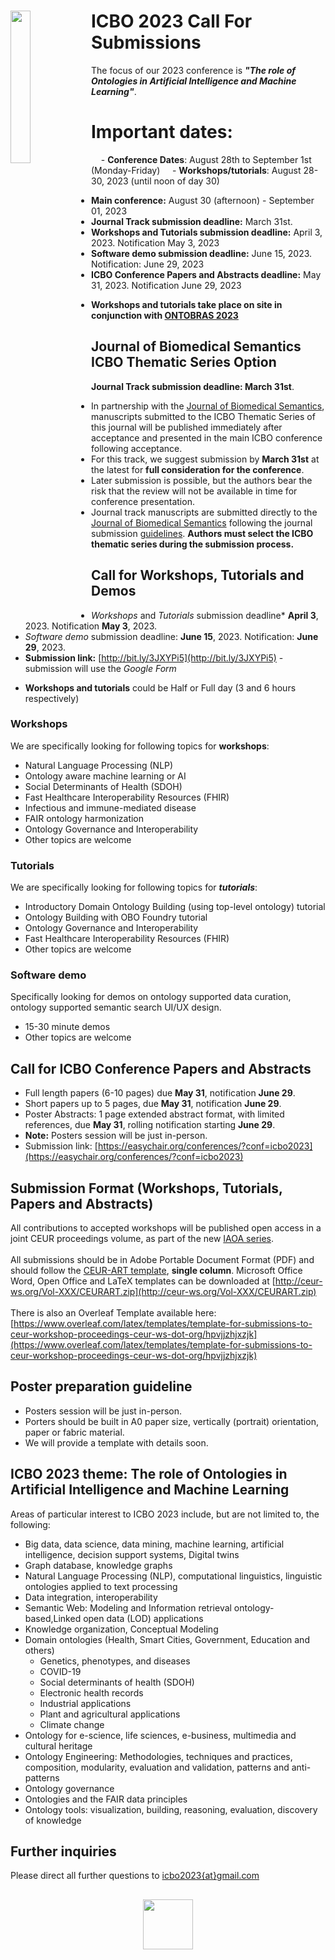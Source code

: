 <!-- # ICBO 2023 Call For Submissions -->

# <img align="left" src="../images/icbo2023_logo.jpg" width="25%" /> ICBO 2023 Call For Submissions

The focus of our 2023 conference is ***"The role of Ontologies in Artificial Intelligence and Machine Learning"***.



# Important dates: 
&nbsp;&nbsp;&nbsp;&nbsp;- **Conference Dates**:  August 28th to September 1st (Monday-Friday) 
&nbsp;&nbsp;&nbsp;&nbsp;- **Workshops/tutorials**: August 28-30, 2023 (until noon of day 30) 
- **Main conference:** August 30 (afternoon) - September 01, 2023 
- **Journal Track submission deadline:** March 31st. 
- **Workshops and Tutorials submission deadline:** April 3, 2023. Notification May 3, 2023 
- **Software demo submission deadline:** June 15, 2023. Notification: June 29, 2023 
- **ICBO Conference Papers and Abstracts deadline:** May 31, 2023. Notification June 29, 2023 
<!-- ## Conference Dates 
- **August 28th to September 1st** (Monday-Friday) 
- **Workshops**: August 28-30, 2023 (until noon of day 30) 
- **Main conference**: August 30 (afternoon) - September 01, 2023 -->
- **Workshops and tutorials take place on site in conjunction with [ONTOBRAS 2023](https://www.inf.ufrgs.br/ontobras/)** 

## Journal of Biomedical Semantics ICBO Thematic Series Option

**Journal Track submission deadline: March 31st**. 

- In partnership with the [Journal of Biomedical Semantics](https://jbiomedsem.biomedcentral.com/), manuscripts submitted to the ICBO Thematic Series of this journal will be published immediately after acceptance and presented in the main ICBO conference following acceptance. 
- For this track, we suggest submission by **March 31st** at the latest for **full consideration for the conference**.  
- Later submission is possible, but the authors bear the risk that the review will not be available in time for conference presentation.  
- Journal track manuscripts are submitted directly to the [Journal of Biomedical Semantics](https://jbiomedsem.biomedcentral.com/) following the journal submission [guidelines](https://jbiomedsem.biomedcentral.com/submission-guidelines). **Authors must select the ICBO thematic series during the submission process.**

## Call for Workshops, Tutorials and Demos
- *Workshops* and *Tutorials* submission deadline* **April 3**, 2023. Notification **May 3**, 2023. 
- *Software demo* submission deadline: **June 15**, 2023. Notification: **June 29**, 2023. 
- **Submission link:** [http://bit.ly/3JXYPi5](http://bit.ly/3JXYPi5) - submission will use the *Google Form*
<!-- https://forms.gle/eHti7ERJgKV9joUV6 -->
- **Workshops and tutorials** could be Half or Full day (3 and 6 hours respectively)
### Workshops
We are specifically looking for following topics for **workshops**:

- Natural Language Processing (NLP) 
- Ontology aware machine learning or AI 
- Social Determinants of Health (SDOH) 
- Fast Healthcare Interoperability Resources (FHIR) 
- Infectious and immune-mediated disease 
- FAIR ontology harmonization 
- Ontology Governance and Interoperability 
- Other topics are welcome 

### Tutorials
We are specifically looking for following topics for ***tutorials***:

- Introductory Domain Ontology Building (using top-level ontology) tutorial 
- Ontology Building with OBO Foundry tutorial 
- Ontology Governance and Interoperability 
- Fast Healthcare Interoperability Resources (FHIR) 
- Other topics are welcome 

### Software demo
Specifically looking for demos on ontology supported data curation, ontology supported semantic search UI/UX design. 

- 15-30 minute demos 
- Other topics are welcome 

<!-- **Note**: Workshops, Tutorials, and Demos can be held in-person, hybrid or virtual/online format. -->
<!-- **Note:** Workshops, Tutorials, and Demos can be held in a person.   -->

## Call for ICBO Conference Papers and Abstracts 
- Full length papers (6-10 pages) due **May 31**, notification **June 29**.
- Short papers up to 5 pages, due **May 31**, notification **June 29**.
- Poster Abstracts: 1 page extended abstract format, with limited references, due **May 31**, rolling notification starting **June 29**.
- **Note:** Posters session will be just in-person. 
- Submission link: [https://easychair.org/conferences/?conf=icbo2023](https://easychair.org/conferences/?conf=icbo2023)

<!-- **Note**: Papers presentations can be held in-person or virtual/online format. -->

## Submission Format (Workshops, Tutorials, Papers and Abstracts)
All contributions to accepted workshops will be published open access in a joint CEUR proceedings volume, as part of the new [IAOA series](http://ceur-ws.org/iaoa.html).
<br><br>
All submissions should be in Adobe Portable Document Format (PDF) and should follow the [CEUR-ART template](./papers/CEUR-Template-1col.docx), **single column**. Microsoft Office Word, Open Office and LaTeX templates can be downloaded at [http://ceur-ws.org/Vol-XXX/CEURART.zip](http://ceur-ws.org/Vol-XXX/CEURART.zip) 
<br><br>
There is also an Overleaf Template available here: [https://www.overleaf.com/latex/templates/template-for-submissions-to-ceur-workshop-proceedings-ceur-ws-dot-org/hpvjjzhjxzjk](https://www.overleaf.com/latex/templates/template-for-submissions-to-ceur-workshop-proceedings-ceur-ws-dot-org/hpvjjzhjxzjk)    

## Poster preparation guideline
- Posters session will be just in-person.
- Porters should be built in A0 paper size, vertically (portrait) orientation, paper or fabric material.
- We will provide a template with details soon.

<!-- The poster boards are self-standing with legs, four feet wide by three feet high (landscape). The fabric is grey on one sidle and black on the other. Light-weight posters, photos, and couments can be affixed to the displays using thumbtacks.
Therefore, the maximum size of your poster will be 4’ wide by 3’ high.  -->

## ICBO 2023 theme: The role of Ontologies in Artificial Intelligence and Machine Learning 

Areas of particular interest to ICBO 2023 include, but are not limited to, the following: 

- Big data, data science, data mining, machine learning, artificial intelligence, decision support systems, Digital twins
- Graph database, knowledge graphs
- Natural Language Processing (NLP), computational linguistics, linguistic ontologies applied to text processing
- Data integration, interoperability
- Semantic Web: Modeling and Information retrieval ontology-based,Linked open data (LOD) applications
- Knowledge organization, Conceptual Modeling
- Domain ontologies (Health, Smart Cities, Government, Education  and others)
  - Genetics, phenotypes, and diseases
  - COVID-19
  - Social determinants of health (SDOH) 
  - Electronic health records
  - Industrial applications
  - Plant and agricultural applications    
  - Climate change
- Ontology for e-science, life sciences, e-business, multimedia and cultural heritage
- Ontology Engineering: Methodologies, techniques and practices, composition, modularity, evaluation and validation, patterns and anti-patterns
- Ontology governance
- Ontologies and the FAIR data principles
- Ontology tools: visualization, building, reasoning, evaluation, discovery of knowledge

## Further inquiries

Please direct all further questions to [icbo2023{at}gmail.com](mailto:icbo2023@gmail.com?subject=[ICBO2023]%20Inquiry)

##
<!-- ![UnB](./images/unb_fci_extenso_logo.png) --> 
<p align="center">
  <img src="../images/unb_fci_extenso_logo.png" height="80" />
</p>